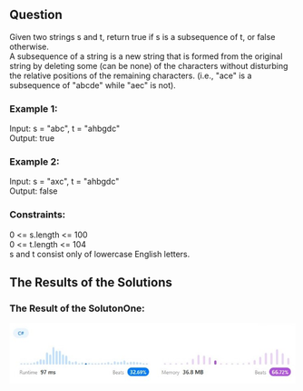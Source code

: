 ## Question
Given two strings s and t, return true if s is a subsequence of t, or false otherwise.  
A subsequence of a string is a new string that is formed from the original string by deleting some (can be none) of the characters without disturbing the relative positions of the remaining characters. (i.e., "ace" is a subsequence of "abcde" while "aec" is not).  

### Example 1:
Input: s = "abc", t = "ahbgdc"  
Output: true  

### Example 2:
Input: s = "axc", t = "ahbgdc"  
Output: false  

### Constraints:
0 <= s.length <= 100  
0 <= t.length <= 104  
s and t consist only of lowercase English letters.  

## The Results of the Solutions

### The Result of the SolutonOne:
![Solution One](./images/SolutionOne.jpg)